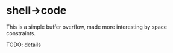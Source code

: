 # shell->code

This is a simple buffer overflow, made more interesting by space constraints.

TODO: details
